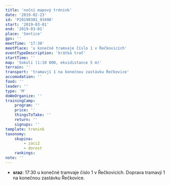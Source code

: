 ```yaml
---
title: 'noční mapový trénink'
date: '2019-02-23'
id: 'P20190301_93498'
start: '2019-03-01'
end: '2019-03-01'
place: 'Sentice'
gps: ''
meetTime: '17:30'
meetPlace: 'u konečné tramvaje číslo 1 v Řečkovicích'
eventTypeDescription: 'krátká trať'
startTime: ''
map: 'Sokolí (1:10 000, ekvidistance 5 m)'
terrain: ''
transport: 'tramavjí 1 na konečnou zastávku Řečkovice'
accomodation: ''
food: ''
leader: ''
type: 'M'
doWeOrganize: ''
trainingCamp:
    program: ''
    price: ''
    thingsToTake: ''
    return: ''
    signups: ''
template: trenink
taxonomy:
    skupina:
        - zaci2
        - dorost
    rankings:
note: ''
---
```

*   **sraz**: 17:30 u konečné tramvaje číslo 1 v Řečkovicích. Doprava tramavjí 1 na konečnou zastávku Řečkovice.

